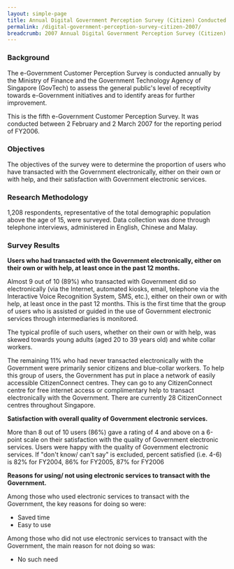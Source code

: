 ```yaml
---
layout: simple-page
title: Annual Digital Government Perception Survey (Citizen) Conducted in 2007
permalink: /digital-government-perception-survey-citizen-2007/
breadcrumb: 2007 Annual Digital Government Perception Survey (Citizen)
---
```

### **Background**

The e-Government Customer Perception Survey is conducted annually by the Ministry of Finance and the Government Technology Agency of Singapore (GovTech) to assess the general public's level of receptivity towards e-Government initiatives and to identify areas for further improvement.

This is the fifth e-Government Customer Perception Survey. It was conducted between 2 February and 2 March 2007 for the reporting period of FY2006.

### **Objectives**

The objectives of the survey were to determine the proportion of users who have transacted with the Government electronically, either on their own or with help, and their satisfaction with Government electronic services.

### **Research Methodology**

1,208 respondents, representative of the total demographic population above the age of 15, were surveyed. Data collection was done through telephone interviews, administered in English, Chinese and Malay.

### **Survey Results**

**Users who had transacted with the Government electronically, either on their own or with help, at least once in the past 12 months.**

Almost 9 out of 10 (89%) who transacted with Government did so electronically (via the Internet, automated kiosks, email, telephone via the Interactive Voice Recognition System, SMS, etc.), either on their own or with help, at least once in the past 12 months. This is the first time that the group of users who is assisted or guided in the use of Government electronic services through intermediaries is monitored.

The typical profile of such users, whether on their own or with help, was skewed towards young adults (aged 20 to 39 years old) and white collar workers.

The remaining 11% who had never transacted electronically with the Government were primarily senior citizens and blue-collar workers. To help this group of users, the Government has put in place a network of easily accessible CitizenConnect centres. They can go to any CitizenConnect centre for free internet access or complimentary help to transact electronically with the Government. There are currently 28 CitizenConnect centres throughout Singapore.

**Satisfaction with overall quality of Government electronic services.**

More than 8 out of 10 users (86%) gave a rating of 4 and above on a 6-point scale on their satisfaction with the quality of Government electronic services. Users were happy with the quality of Government electronic services.
If "don't know/ can't say" is excluded,  percent satisfied (i.e. 4-6) is 82% for FY2004, 86% for FY2005, 87% for FY2006


**Reasons for using/ not using electronic services to transact with the Government.**

Among those who used electronic services to transact with the Government, the key reasons for doing so were:

* Saved time
* Easy to use

Among those who did not use electronic services to transact with the Government, the main reason for not doing so was:

* No such need